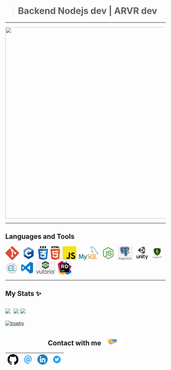 
> # Backend Nodejs dev | ARVR dev
---
<div align="center">
    <a href="personal logo"><img src="https://github.com/ricardo1470/ricardo1470/blob/master/img/LogoVideo1.gif" align="middle" width="600" height="600"></a>
</div>

---
## Languages and Tools
<code><img height="43" src="https://github.com/ricardo1470/ricardo1470/blob/master/img/Git_logo.png"></code>&nbsp;
<code><img height="43" src="https://github.com/ricardo1470/ricardo1470/blob/master/img/c.png"></code>&nbsp;
<code><img height="43" src="https://github.com/ricardo1470/ricardo1470/blob/master/img/css3_logo.png"></code>&nbsp;
<code><img height="43" src="https://github.com/ricardo1470/ricardo1470/blob/master/img/html5_logo.png"></code>&nbsp;
<code><img height="43" src="https://github.com/ricardo1470/ricardo1470/blob/master/img/js.png"></code>&nbsp;
<code><img height="43" src="https://github.com/ricardo1470/ricardo1470/blob/master/img/mysql.png"></code>&nbsp;
<code><img height="43" src="https://github.com/ricardo1470/ricardo1470/blob/master/img/node2.jpg"></code>&nbsp;
<code><img height="43" src="https://github.com/ricardo1470/ricardo1470/blob/master/img/postgresql.png"></code>&nbsp;
<code><img height="43" src="https://github.com/ricardo1470/ricardo1470/blob/master/img/unity3d-logo.png"></code>&nbsp;
<code><img height="43" src="https://github.com/ricardo1470/ricardo1470/blob/master/img/mongodb-logo.png"></code>&nbsp;
<code><img height="43" src="https://github.com/ricardo1470/ricardo1470/blob/master/img/scrum.png"></code>&nbsp;
<code><img height="43" src="https://github.com/ricardo1470/ricardo1470/blob/master/img/visual-studio-code-logo.png"></code>&nbsp;
<code><img height="43" src="https://github.com/ricardo1470/ricardo1470/blob/master/img/vuforia.png"></code>&nbsp;
<code><img height="43" src="https://github.com/ricardo1470/ricardo1470/blob/master/img/images.jpg"></code>&nbsp;

---
## My Stats ✨
<a><img height="137.3px" src="https://github-readme-stats.vercel.app/api?username=ricardo1470&show_icons=true&theme=vue-dark" />&nbsp; <img height="137.3px" src="https://github-readme-stats.vercel.app/api/top-langs/?username=ricardo1470&count_private=true&show_icons=true&theme=vue-dark&layout=compact" /></a>
<a href="https://git.io/streak-stats"><img src="https://github-readme-streak-stats.herokuapp.com/?user=ricardo1470&theme=vue-dark"></a>
<br>
---

[![trophy](https://github-profile-trophy.vercel.app/?username=ricardo1470&title=Commit,MultiLanguage,Repositories,Stars,Followers,PullRequest&theme=darkhub&no-frame=true&margin-w=2&no-bg=false)](https://github.com/ryo-ma/github-profile-trophy)


<div align="center">

<h2>
    Contact with me<img src="https://github.com/ricardo1470/ricardo1470/blob/master/img/Handshake.gif" height="32px">
</h2>

| [<img src="https://github.com/ricardo1470/ricardo1470/blob/master/img/GitHub.png" alt="Github logo" width="34">](https://github.com/ricardo1470/README/blob/master/README.md) | [<img src="https://github.com/ricardo1470/ricardo1470/blob/master/img/email.png" alt="email logo" height="32">](mailto:ricardo.alfonso.camayo@gmail.com) | [<img src="https://github.com/ricardo1470/ricardo1470/blob/master/img/linkedin-icon.png" alt="Linkedin Logo" width="32">](https://www.linkedin.com/in/ricardo-alfonso-camayo/) | [<img src="https://github.com/ricardo1470/ricardo1470/blob/master/img/twitter.png" alt="Twitter Logo" width="30">](https://twitter.com/RICARDO1470) |
|:---:|:---:|:---:|:---:|
